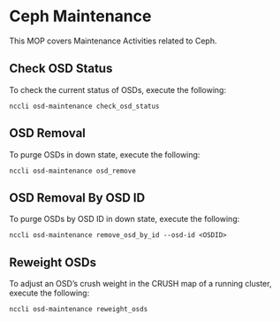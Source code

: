 # Ceph Maintenance

This MOP covers Maintenance Activities related to Ceph.


## Check OSD Status
To check the current status of OSDs, execute the following:

```
nccli osd-maintenance check_osd_status
```

## OSD Removal
To purge OSDs in down state, execute the following:

```
nccli osd-maintenance osd_remove
```

## OSD Removal By OSD ID
To purge OSDs by OSD ID in down state, execute the following:

```
nccli osd-maintenance remove_osd_by_id --osd-id <OSDID>
```

## Reweight OSDs
To adjust an OSD’s crush weight in the CRUSH map of a running cluster, execute the following:

```
nccli osd-maintenance reweight_osds
```